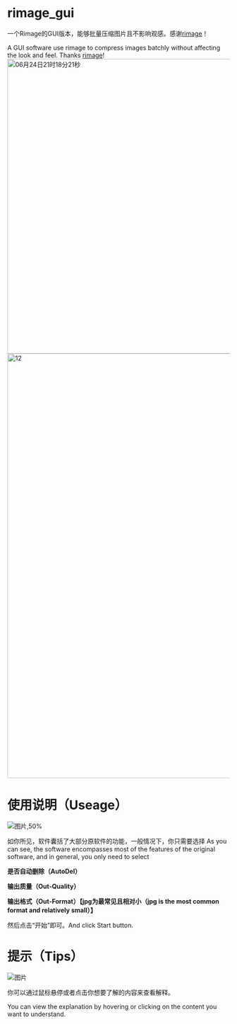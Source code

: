 # rimage_gui
一个Rimage的GUI版本，能够批量压缩图片且不影响观感。感谢[rimage](https://github.com/SalOne22/rimage)！

A GUI software use rimage to compress images batchly without affecting the look and feel. Thanks [rimage](https://github.com/SalOne22/rimage)!
<img width="666" alt="06月24日21时18分21秒" src="https://github.com/Mikachu2333/rimage_gui/assets/63829496/065cc7ab-db26-439b-99b1-ef368146c963">
<img width="960" alt="12" src="https://github.com/Mikachu2333/rimage_gui/assets/63829496/9a41710f-99db-4372-8c2c-6b68f446a041">

# 使用说明（Useage）
![图片,50%](https://github.com/Mikachu2333/rimage_gui/assets/63829496/21f0b53f-3069-4972-a954-a629d6134158)



如你所见，软件囊括了大部分原软件的功能，一般情况下，你只需要选择
As you can see, the software encompasses most of the features of the original software, and in general, you only need to select

**是否自动删除（AutoDel）**

**输出质量（Out-Quality）**

**输出格式（Out-Format）【jpg为最常见且相对小（jpg is the most common format and relatively small）】**

然后点击“开始”即可。And click Start button.

# 提示（Tips）
![图片](https://github.com/Mikachu2333/rimage_gui/assets/63829496/d91b2236-b5aa-4a1a-a3bf-49ac8128fb49)

你可以通过鼠标悬停或者点击你想要了解的内容来查看解释。

You can view the explanation by hovering or clicking on the content you want to understand.  
